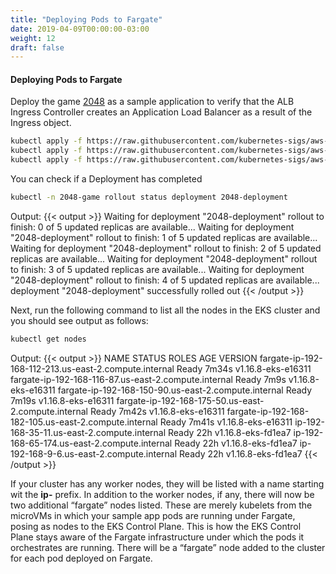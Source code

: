 ```yaml
---
title: "Deploying Pods to Fargate"
date: 2019-04-09T00:00:00-03:00
weight: 12
draft: false
---
```


#### Deploying Pods to Fargate

Deploy the game [2048](https://play2048.co/) as a sample application to verify that the ALB Ingress Controller creates an Application Load Balancer as a result of the Ingress object.

```bash
kubectl apply -f https://raw.githubusercontent.com/kubernetes-sigs/aws-alb-ingress-controller/${ALB_INGRESS_VERSION}/docs/examples/2048/2048-namespace.yaml
kubectl apply -f https://raw.githubusercontent.com/kubernetes-sigs/aws-alb-ingress-controller/${ALB_INGRESS_VERSION}/docs/examples/2048/2048-deployment.yaml
kubectl apply -f https://raw.githubusercontent.com/kubernetes-sigs/aws-alb-ingress-controller/${ALB_INGRESS_VERSION}/docs/examples/2048/2048-service.yaml
```

You can check if a Deployment has completed

```bash
kubectl -n 2048-game rollout status deployment 2048-deployment
```

Output:
{{< output >}}
Waiting for deployment "2048-deployment" rollout to finish: 0 of 5 updated replicas are available...
Waiting for deployment "2048-deployment" rollout to finish: 1 of 5 updated replicas are available...
Waiting for deployment "2048-deployment" rollout to finish: 2 of 5 updated replicas are available...
Waiting for deployment "2048-deployment" rollout to finish: 3 of 5 updated replicas are available...
Waiting for deployment "2048-deployment" rollout to finish: 4 of 5 updated replicas are available...
deployment "2048-deployment" successfully rolled out
{{< /output >}}

Next, run the following command to list all the nodes in the EKS cluster and you should see output as follows:

```bash
kubectl get nodes
```

Output:
{{< output >}}
NAME                                                    STATUS   ROLES    AGE     VERSION
fargate-ip-192-168-112-213.us-east-2.compute.internal   Ready    <none>   7m34s   v1.16.8-eks-e16311
fargate-ip-192-168-116-87.us-east-2.compute.internal    Ready    <none>   7m9s    v1.16.8-eks-e16311
fargate-ip-192-168-150-90.us-east-2.compute.internal    Ready    <none>   7m19s   v1.16.8-eks-e16311
fargate-ip-192-168-175-50.us-east-2.compute.internal    Ready    <none>   7m42s   v1.16.8-eks-e16311
fargate-ip-192-168-182-105.us-east-2.compute.internal   Ready    <none>   7m41s   v1.16.8-eks-e16311
ip-192-168-35-11.us-east-2.compute.internal             Ready    <none>   22h     v1.16.8-eks-fd1ea7
ip-192-168-65-174.us-east-2.compute.internal            Ready    <none>   22h     v1.16.8-eks-fd1ea7
ip-192-168-9-6.us-east-2.compute.internal               Ready    <none>   22h     v1.16.8-eks-fd1ea7
{{< /output >}}

If your cluster has any worker nodes, they will be listed with a name starting wit the **ip-** prefix. In addition to the worker nodes, if any, there will now be two additional “fargate” nodes listed. These are merely kubelets from the microVMs in which your sample app pods are running under Fargate, posing as nodes to the EKS Control Plane. This is how the EKS Control Plane stays aware of the Fargate infrastructure under which the pods it orchestrates are running. There will be a “fargate” node added to the cluster for each pod deployed on Fargate.
